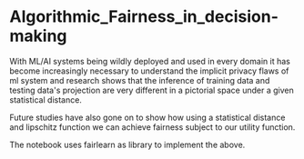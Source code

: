 # Algorithmic_Fairness_in_decision-making


With ML/AI systems being wildly deployed and used in every domain it has become increasingly necessary to understand the implicit privacy flaws of ml system and research shows that the inference of training data and testing data's projection are very different in a pictorial space under a given statistical distance.

Future studies have also gone on to show how using a statistical distance and lipschitz function we can achieve fairness subject to our utility function.

The notebook uses fairlearn as library to implement the above.
